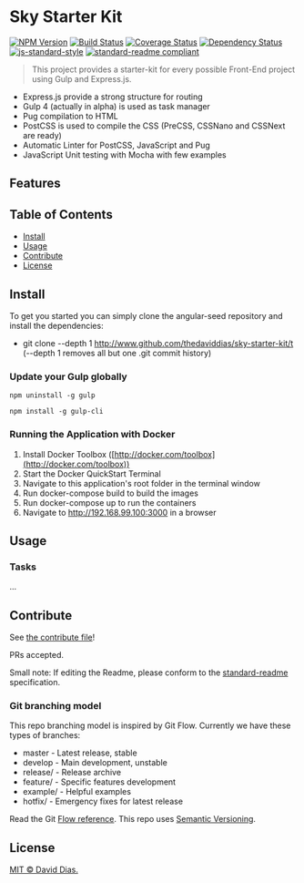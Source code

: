 # Sky Starter Kit

[![NPM Version](https://badge.fury.io/js/sky-starter-kit.svg)](https://www.npmjs.com/package/sky-starter-kit)
[![Build Status](https://travis-ci.org/thedaviddias/sky-starter-kit.svg)](https://travis-ci.org/thedaviddias/sky-starter-kit)
[![Coverage Status](https://coveralls.io/repos/github/thedaviddias/sky-starter-kit/badge.svg?branch=master)](https://coveralls.io/github/thedaviddias/sky-starter-kit?branch=master)
[![Dependency Status](https://david-dm.org/thedaviddias/sky-starter-kit.svg)](https://david-dm.org/thedaviddias/sky-starter-kit)
[![js-standard-style](https://img.shields.io/badge/code%20style-standard-brightgreen.svg)](http://standardjs.com)
[![standard-readme compliant](https://img.shields.io/badge/standard--readme-OK-green.svg)](https://github.com/RichardLitt/standard-readme)

> This project provides a starter-kit for every possible Front-End project using Gulp and Express.js.

* Express.js provide a strong structure for routing
* Gulp 4 (actually in alpha) is used as task manager
* Pug compilation to HTML
* PostCSS is used to compile the CSS (PreCSS, CSSNano and CSSNext are ready)
* Automatic Linter for PostCSS, JavaScript and Pug
* JavaScript Unit testing with Mocha with few examples

## Features



## Table of Contents

- [Install](#install)
- [Usage](#usage)
- [Contribute](#contribute)
- [License](#license)

## Install

To get you started you can simply clone the angular-seed repository and install the dependencies:

* git clone --depth 1 http://www.github.com/thedaviddias/sky-starter-kit/t (--depth 1 removes all but one .git commit history)

### Update your Gulp globally

```
npm uninstall -g gulp
```

```
npm install -g gulp-cli
```

### Running the Application with Docker

1. Install Docker Toolbox ([http://docker.com/toolbox](http://docker.com/toolbox))
2. Start the Docker QuickStart Terminal
3. Navigate to this application's root folder in the terminal window
4. Run docker-compose build to build the images
5. Run docker-compose up to run the containers
6. Navigate to http://192.168.99.100:3000 in a browser

## Usage

### Tasks

...

## Contribute

See [the contribute file](contribute.md)!

PRs accepted.

Small note: If editing the Readme, please conform to the [standard-readme](https://github.com/RichardLitt/standard-readme) specification.

### Git branching model

This repo branching model is inspired by Git Flow. Currently we have these types of branches:

* master - Latest release, stable
* develop - Main development, unstable
* release/ - Release archive
* feature/ - Specific features development
* example/ - Helpful examples
* hotfix/ - Emergency fixes for latest release

Read the Git [Flow reference](http://nvie.com/posts/a-successful-git-branching-model/). This repo uses [Semantic Versioning](http://semver.org/).

## License

[MIT © David Dias.](../LICENSE)
